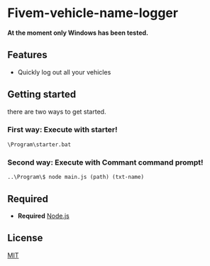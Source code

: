 # Fivem-vehicle-name-logger

**At the moment only Windows has been tested.**

## Features

  * Quickly log out all your vehicles

## Getting started
there are two ways to get started.
### First way: Execute with starter!
``\Program\starter.bat``
### Second way: Execute with Commant command prompt!
``..\Program\$ node main.js (path) (txt-name)``

## Required
* **Required** [Node.js](nodejs.org/)


## License

  [MIT](LICENSE)
